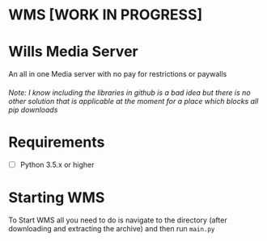 # WMS [WORK IN PROGRESS]

Wills Media Server
==================
An all in one Media server with no pay for restrictions or paywalls


###### Note: I know including the libraries in github is a bad idea but there is no other solution that is applicable at the moment for a place which blocks all pip downloads

Requirements
============
- [ ] Python 3.5.x or higher

Starting WMS
============
To Start WMS all you need to do is navigate to the directory (after downloading and extracting the archive) and then run `main.py`
